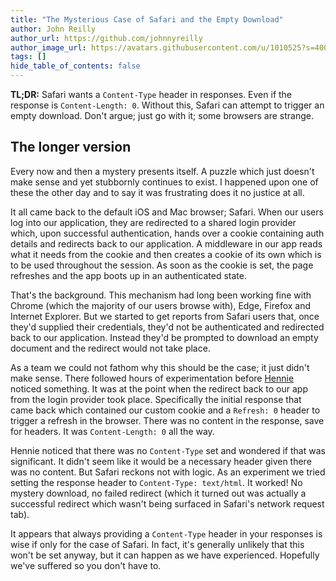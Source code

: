 ```yaml
---
title: "The Mysterious Case of Safari and the Empty Download"
author: John Reilly
author_url: https://github.com/johnnyreilly
author_image_url: https://avatars.githubusercontent.com/u/1010525?s=400&u=294033082cfecf8ad1645b4290e362583b33094a&v=4
tags: []
hide_table_of_contents: false
---
```

**TL;DR:** Safari wants a `Content-Type` header in responses. Even if the response is `Content-Length: 0`. Without this, Safari can attempt to trigger an empty download. Don't argue; just go with it; some browsers are strange.

## The longer version

Every now and then a mystery presents itself. A puzzle which just doesn't make sense and yet stubbornly continues to exist. I happened upon one of these the other day and to say it was frustrating does it no justice at all.

It all came back to the default iOS and Mac browser; Safari. When our users log into our application, they are redirected to a shared login provider which, upon successful authentication, hands over a cookie containing auth details and redirects back to our application. A middleware in our app reads what it needs from the cookie and then creates a cookie of its own which is to be used throughout the session. As soon as the cookie is set, the page refreshes and the app boots up in an authenticated state.

That's the background. This mechanism had long been working fine with Chrome (which the majority of our users browse with), Edge, Firefox and Internet Explorer. But we started to get reports from Safari users that, once they'd supplied their credentials, they'd not be authenticated and redirected back to our application. Instead they'd be prompted to download an empty document and the redirect would not take place.

As a team we could not fathom why this should be the case; it just didn't make sense. There followed hours of experimentation before [Hennie](<https://twitter.com/hennie_spies>) noticed something. It was at the point when the redirect back to our app from the login provider took place. Specifically the initial response that came back which contained our custom cookie and a `Refresh: 0` header to trigger a refresh in the browser. There was no content in the response, save for headers. It was `Content-Length: 0` all the way.

Hennie noticed that there was no `Content-Type` set and wondered if that was significant. It didn't seem like it would be a necessary header given there was no content. But Safari reckons not with logic. As an experiment we tried setting the response header to `Content-Type: text/html`. It worked! No mystery download, no failed redirect (which it turned out was actually a successful redirect which wasn't being surfaced in Safari's network request tab).

It appears that always providing a `Content-Type` header in your responses is wise if only for the case of Safari. In fact, it's generally unlikely that this won't be set anyway, but it can happen as we have experienced. Hopefully we've suffered so you don't have to.


